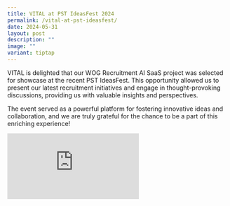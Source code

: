 ```yaml
---
title: VITAL at PST IdeasFest 2024
permalink: /vital-at-pst-ideasfest/
date: 2024-05-31
layout: post
description: ""
image: ""
variant: tiptap
---
```

<p>VITAL is delighted that our WOG Recruitment AI SaaS project was selected
for showcase at the recent PST IdeasFest. This opportunity allowed us to
present our latest recruitment initiatives and engage in thought-provoking
discussions, providing us with valuable insights and perspectives.</p>
<p>The event served as a powerful platform for fostering innovative ideas
and collaboration, and we are truly grateful for the chance to be a part
of this enriching experience!</p>
<div class="iframe-wrapper">
<iframe allowfullscreen="true" frameborder="0" src="https://www.youtube.com/embed/dwuHozRMf8s?si=Oox6JSOdaI13T8nh"></iframe>
</div>
<p></p>